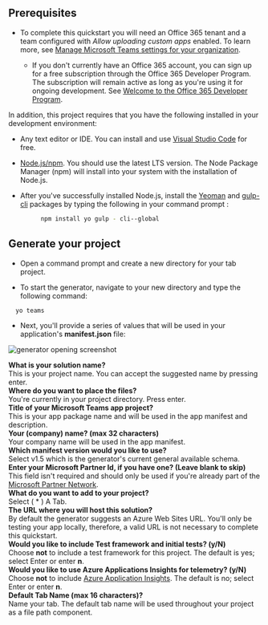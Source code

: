 ## Prerequisites

- To complete this quickstart you will need an Office 365 tenant and a team configured with *Allow uploading custom apps* enabled. To learn more, see [Manage Microsoft Teams settings for your organization](/OfficeDocs-SkypeForBusiness/Teams/enable-features-office-365.md).

    - If you don't currently have an Office 365 account, you can sign up for a free subscription through the Office 365 Developer Program. The subscription will remain active as long as you're using it for ongoing development. See [Welcome to the Office 365 Developer Program](/OfficeDev/office-dev-program-docs/docs/office-365-developer-program.md).

In addition, this project requires that you have the following installed in your development environment:

- Any text editor or IDE. You can install and use [Visual Studio Code](https://code.visualstudio.com/download) for free.

- [Node.js/npm](https://nodejs.org/en/). You should use the latest LTS version. The Node Package Manager (npm) will install into your system with the installation of Node.js.

- After you've successfully installed Node.js, install the [Yeoman](https://yeoman.io/) and [gulp-cli](https://www.npmjs.com/package/gulp-cli) packages by typing the following in your command prompt :

```bash
         npm install yo gulp - cli--global
```

## Generate your project

- Open a command prompt and create a new directory for your tab project.

- To start the generator, navigate to your new directory and type the following command:

```bash
  yo teams
```

- Next, you'll provide a series of values that will be used in your application's **manifest.json** file:

![generator opening screenshot](/microsoftteams/platform/assets/images/tab-images/teamsTabScreenshot.PNG)

**What is your solution name?** <br>This is your project name. You can accept the suggested name by pressing enter.<br>**Where do you want to place the files?** <br> You're currently in your project directory. Press enter.<br>**Title of your Microsoft Teams app project?** <br> This is your app package name and will be used in the app manifest and description. <br>**Your (company) name? (max 32 characters)** <br> Your company name will be used in the app manifest.<br>**Which manifest version would you like to use?** <br>Select v1.5 which is the generator's current general available schema.<br>**Enter your Microsoft Partner Id, if you have one? (Leave blank to skip)** <br>This field isn't required and should only be used if you're already part of the [Microsoft Partner Network](https://partner.microsoft.com). <br>**What do you want to add to your project?** <br> Select ( &ast; ) A Tab.<br>
**The URL where you will host this solution?** <br>
By default the generator suggests an Azure Web Sites URL. You'll only be testing your app locally, therefore, a valid URL is not necessary to complete this quickstart.<br>**Would you like to include Test framework and initial tests? (y/N)** <br> Choose **not** to include a test framework for this project. The default is yes; select Enter or enter **n**.<br>**Would you like to use Azure Applications Insights for telemetry? (y/N)** <br> Choose **not** to include [Azure Application Insights](/azure-docs/articles/azure-monitor/app/app-insights-overview.md). The default is no; select Enter or enter **n**.<br>**Default Tab Name (max 16 characters)?** <br> Name your tab. The default tab name will be used throughout your project as a file path component.<br>
